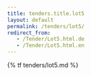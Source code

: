 ```yaml
---
title: tenders.title.lot5
layout: default
permalink: /tenders/lot5/
redirect_from:
   - /Tender/Lot5.html.de
   - /Tender/Lot5.html.en
---
```


{% tf tenders/lot5.md %}